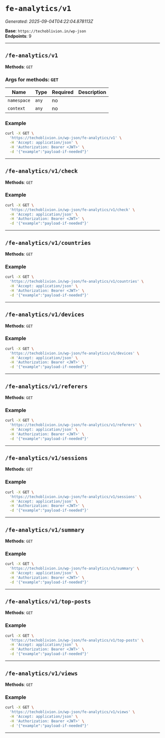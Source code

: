 # `fe-analytics/v1`

_Generated: 2025-09-04T04:22:04.878113Z_

**Base**: `https://techoblivion.in/wp-json`  
**Endpoints**: 9

---

## `/fe-analytics/v1`

**Methods**: `GET`

### Args for methods: `GET`
| Name | Type | Required | Description |
|------|------|----------|-------------|
| `namespace` | `any` | no |  |
| `context` | `any` | no |  |

### Example
```bash
curl -X GET \
  'https://techoblivion.in/wp-json/fe-analytics/v1' \
  -H 'Accept: application/json' \
  -H 'Authorization: Bearer <JWT>' \
  -d '{"example":"payload-if-needed"}'
```

---

## `/fe-analytics/v1/check`

**Methods**: `GET`

### Example
```bash
curl -X GET \
  'https://techoblivion.in/wp-json/fe-analytics/v1/check' \
  -H 'Accept: application/json' \
  -H 'Authorization: Bearer <JWT>' \
  -d '{"example":"payload-if-needed"}'
```

---

## `/fe-analytics/v1/countries`

**Methods**: `GET`

### Example
```bash
curl -X GET \
  'https://techoblivion.in/wp-json/fe-analytics/v1/countries' \
  -H 'Accept: application/json' \
  -H 'Authorization: Bearer <JWT>' \
  -d '{"example":"payload-if-needed"}'
```

---

## `/fe-analytics/v1/devices`

**Methods**: `GET`

### Example
```bash
curl -X GET \
  'https://techoblivion.in/wp-json/fe-analytics/v1/devices' \
  -H 'Accept: application/json' \
  -H 'Authorization: Bearer <JWT>' \
  -d '{"example":"payload-if-needed"}'
```

---

## `/fe-analytics/v1/referers`

**Methods**: `GET`

### Example
```bash
curl -X GET \
  'https://techoblivion.in/wp-json/fe-analytics/v1/referers' \
  -H 'Accept: application/json' \
  -H 'Authorization: Bearer <JWT>' \
  -d '{"example":"payload-if-needed"}'
```

---

## `/fe-analytics/v1/sessions`

**Methods**: `GET`

### Example
```bash
curl -X GET \
  'https://techoblivion.in/wp-json/fe-analytics/v1/sessions' \
  -H 'Accept: application/json' \
  -H 'Authorization: Bearer <JWT>' \
  -d '{"example":"payload-if-needed"}'
```

---

## `/fe-analytics/v1/summary`

**Methods**: `GET`

### Example
```bash
curl -X GET \
  'https://techoblivion.in/wp-json/fe-analytics/v1/summary' \
  -H 'Accept: application/json' \
  -H 'Authorization: Bearer <JWT>' \
  -d '{"example":"payload-if-needed"}'
```

---

## `/fe-analytics/v1/top-posts`

**Methods**: `GET`

### Example
```bash
curl -X GET \
  'https://techoblivion.in/wp-json/fe-analytics/v1/top-posts' \
  -H 'Accept: application/json' \
  -H 'Authorization: Bearer <JWT>' \
  -d '{"example":"payload-if-needed"}'
```

---

## `/fe-analytics/v1/views`

**Methods**: `GET`

### Example
```bash
curl -X GET \
  'https://techoblivion.in/wp-json/fe-analytics/v1/views' \
  -H 'Accept: application/json' \
  -H 'Authorization: Bearer <JWT>' \
  -d '{"example":"payload-if-needed"}'
```

---

